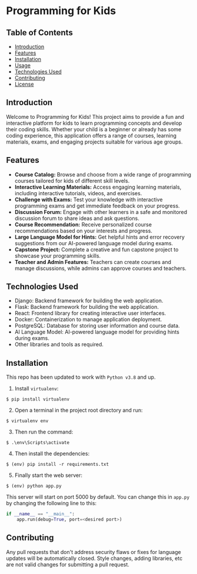 # Programming for Kids

## Table of Contents

- [Introduction](#introduction)
- [Features](#features)
- [Installation](#installation)
- [Usage](#usage)
- [Technologies Used](#technologies-used)
- [Contributing](#contributing)
- [License](#license)

## Introduction

Welcome to Programming for Kids! This project aims to provide a fun and interactive platform for kids to learn programming concepts and develop their coding skills. Whether your child is a beginner or already has some coding experience, this application offers a range of courses, learning materials, exams, and engaging projects suitable for various age groups.

## Features

- **Course Catalog:** Browse and choose from a wide range of programming courses tailored for kids of different skill levels.
- **Interactive Learning Materials:** Access engaging learning materials, including interactive tutorials, videos, and exercises.
- **Challenge with Exams:** Test your knowledge with interactive programming exams and get immediate feedback on your progress.
- **Discussion Forum:** Engage with other learners in a safe and monitored discussion forum to share ideas and ask questions.
- **Course Recommendation:** Receive personalized course recommendations based on your interests and progress.
- **Large Language Model for Hints:** Get helpful hints and error recovery suggestions from our AI-powered language model during exams.
- **Capstone Project:** Complete a creative and fun capstone project to showcase your programming skills.
- **Teacher and Admin Features:** Teachers can create courses and manage discussions, while admins can approve courses and teachers.


## Technologies Used

- Django: Backend framework for building the web application.
- Flask: Backend framework for building the web application.
- React: Frontend library for creating interactive user interfaces.
- Docker: Containerization to manage application deployment.
- PostgreSQL: Database for storing user information and course data.
- AI Language Model: AI-powered language model for providing hints during exams.
- Other libraries and tools as required.

## Installation


This repo has been updated to work with `Python v3.8` and up.

1. Install `virtualenv`:
```
$ pip install virtualenv
```

2. Open a terminal in the project root directory and run:
```
$ virtualenv env
```

3. Then run the command:
```
$ .\env\Scripts\activate
```

4. Then install the dependencies:
```
$ (env) pip install -r requirements.txt
```

5. Finally start the web server:
```
$ (env) python app.py
```

This server will start on port 5000 by default. You can change this in `app.py` by changing the following line to this:

```python
if __name__ == "__main__":
    app.run(debug=True, port=<desired port>)
```

## Contributing

Any pull requests that don't address security flaws or fixes for language updates will be automatically closed. Style changes, adding libraries, etc are not valid changes for submitting a pull request.